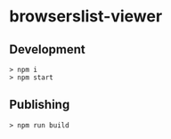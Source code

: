 # browserslist-viewer

## Development

```
> npm i
> npm start
```

## Publishing

```
> npm run build
```
